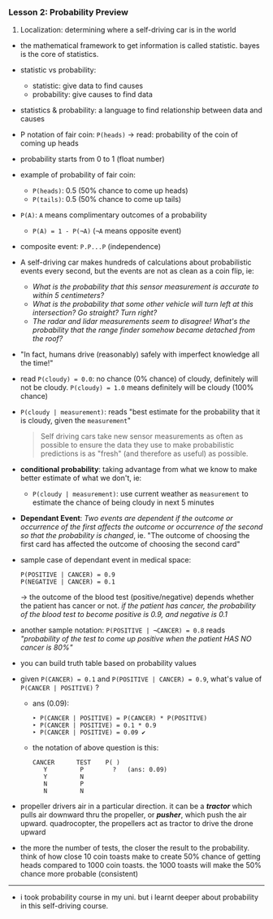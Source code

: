 ### Lesson 2: Probability Preview
1. Localization: determining where a self-driving car is in the world
- the mathematical framework to get information is called statistic. bayes is the core of statistics. 
- statistic vs probability:
    - statistic: give data to find causes
    - probability: give causes to find data
- statistics & probability: a language to find relationship between data and causes
- P notation of fair coin: `P(heads)` → read: probability of the coin of coming up heads
- probability starts from 0 to 1 (float number)
- example of probability of fair coin:
    - `P(heads)`: 0.5 (50% chance to come up heads)
    - `P(tails)`: 0.5 (50% chance to come up tails)
- `P(A)`: `A` means complimentary outcomes of a probability
    - `P(A) = 1 - P(¬A)` (`¬A` means opposite event)
- composite event: `P.P...P` (independence)
- A self-driving car makes hundreds of calculations about probabilistic events every second, but the events are not as clean as a coin flip, ie:
    - *What is the probability that this sensor measurement is accurate to within 5 centimeters?*
    - *What is the probability that some other vehicle will turn left at this intersection? Go straight? Turn right?*
    - *The radar and lidar measurements seem to disagree! What's the probability that the range finder somehow became detached from the roof?*
- "In fact, humans drive (reasonably) safely with imperfect knowledge all the time!"
- read `P(cloudy) = 0.0`: no chance (0% chance) of cloudy, definitely will not be cloudy. `P(cloudy) = 1.0` means definitely will be cloudy (100% chance)
- `P(cloudy | measurement)`: reads "best estimate for the probability that it is cloudy, given the `measurement`"
    > Self driving cars take new sensor measurements as often as possible to ensure the data they use to make probabilistic predictions is as "fresh" (and therefore as useful) as possible.
- **conditional probability**: taking advantage from what we know to make better estimate of what we don't, ie:
    - `P(cloudy | measurement)`: use current weather as `measurement` to estimate the chance of being cloudy in next 5 minutes
- **Dependant Event**:  *Two events are dependent if the outcome or occurrence of the first affects the outcome or occurrence of the second so that the probability is changed*, ie. "The outcome of choosing the first card has affected the outcome of choosing the second card"
- sample case of dependant event in medical space:

    ```
    P(POSITIVE | CANCER) = 0.9
    P(NEGATIVE | CANCER) = 0.1
    ```
    → the outcome of the blood test (positive/negative) depends whether the patient has cancer or not. *if the patient has cancer, the probability of the blood test to become positive is 0.9, and negative is 0.1*
- another sample notation: `P(POSITIVE | ¬CANCER) = 0.8` reads *"probability of the test to come up positive when the patient HAS NO cancer is 80%"*
- you can build truth table based on probability values
- given `P(CANCER) = 0.1` and `P(POSITIVE | CANCER) = 0.9`, what's value of `P(CANCER | POSITIVE)` ? 
    - ans (0.09): 
    
        ```
        ‣ P(CANCER | POSITIVE) = P(CANCER) * P(POSITIVE)
        ‣ P(CANCER | POSITIVE) = 0.1 * 0.9
        ‣ P(CANCER | POSITIVE) = 0.09 ✔ 
        ```
    - the notation of above question is this:
        
        ```
        CANCER      TEST    P( )
           Y         P        ?   (ans: 0.09)
           Y         N
           N         P
           N         N
        ```
- propeller drivers air in a particular direction. it can be a ***tractor*** which pulls air downward thru the propeller, or ***pusher***, which push the air upward. quadrocopter, the propellers act as tractor to drive the drone upward
- the more the number of tests, the closer the result to the probability. think of how close 10 coin toasts make to create 50% chance of getting heads compared to 1000 coin toasts. the 1000 toasts will make the 50% chance more probable (consistent)

---

- i took probability course in my uni. but i learnt deeper about probability in this self-driving course.
